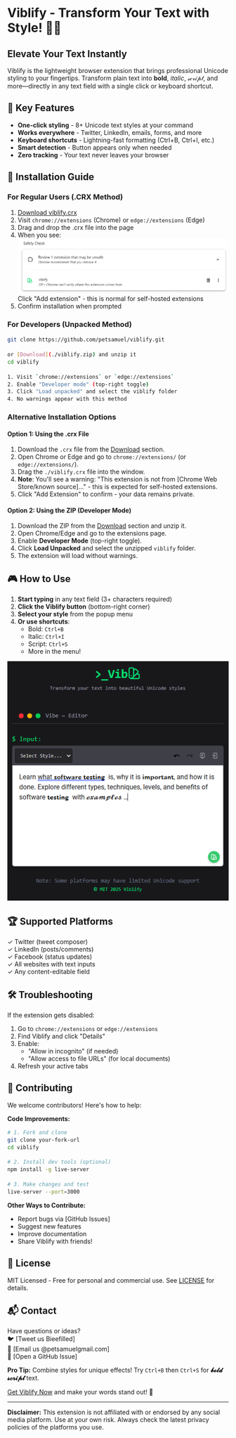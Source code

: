 # Viblify - Transform Your Text with Style! 🎨✨


## Elevate Your Text Instantly

Viblify is the lightweight browser extension that brings professional Unicode styling to your fingertips. Transform plain text into **bold**, *italic*, 𝓈𝒸𝓇𝒾𝓅𝓉, and more—directly in any text field with a single click or keyboard shortcut.

## 🌟 Key Features

- **One-click styling** - 8+ Unicode text styles at your command
- **Works everywhere** - Twitter, LinkedIn, emails, forms, and more
- **Keyboard shortcuts** - Lightning-fast formatting (Ctrl+B, Ctrl+I, etc.)
- **Smart detection** - Button appears only when needed
- **Zero tracking** - Your text never leaves your browser

## 🚀 Installation Guide

### For Regular Users (.CRX Method)

1. [Download viblify.crx](./viblify.crx)
2. Visit `chrome://extensions` (Chrome) or `edge://extensions` (Edge)
3. Drag and drop the .crx file into the page
4. When you see:  
   ![Extension Warning](./safty_check.png)  
   Click "Add extension" - this is normal for self-hosted extensions
5. Confirm installation when prompted

### For Developers (Unpacked Method)

```bash
git clone https://github.com/petsamuel/viblify.git

or [Download](./viblify.zip) and unzip it
cd viblify

1. Visit `chrome://extensions` or `edge://extensions`
2. Enable "Developer mode" (top-right toggle)
3. Click "Load unpacked" and select the viblify folder
4. No warnings appear with this method
```

### Alternative Installation Options

#### Option 1: Using the .crx File

1. Download the `.crx` file from the [Download](./viblify.crx) section.
2. Open Chrome or Edge and go to `chrome://extensions/` (or `edge://extensions/`).
3. Drag the `./viblify.crx` file into the window.
4. **Note**: You'll see a warning: "This extension is not from [Chrome Web Store/known source]..." - this is expected for self-hosted extensions.
5. Click "Add Extension" to confirm - your data remains private.

#### Option 2: Using the ZIP (Developer Mode)

1. Download the ZIP from the [Download](./viblify.zip) section and unzip it.
2. Open Chrome/Edge and go to the extensions page.
3. Enable **Developer Mode** (top-right toggle).
4. Click **Load Unpacked** and select the unzipped `viblify` folder.
5. The extension will load without warnings.

## 🎮 How to Use

1. **Start typing** in any text field (3+ characters required)
2. **Click the Viblify button** (bottom-right corner)
3. **Select your style** from the popup menu
4. **Or use shortcuts**:
   - Bold: `Ctrl+B`
   - Italic: `Ctrl+I`
   - Script: `Ctrl+S`
   - More in the menu!

![Usage Example](./viblify_Screenshot.png)

## 🏆 Supported Platforms

✓ Twitter (tweet composer)  
✓ LinkedIn (posts/comments)  
✓ Facebook (status updates)  
✓ All websites with text inputs  
✓ Any content-editable field  

## 🛠 Troubleshooting

If the extension gets disabled:

1. Go to `chrome://extensions` or `edge://extensions`
2. Find Viblify and click "Details"
3. Enable:
   - "Allow in incognito" (if needed)
   - "Allow access to file URLs" (for local documents)
4. Refresh your active tabs

## 🤝 Contributing

We welcome contributors! Here's how to help:

**Code Improvements:**

```bash
# 1. Fork and clone
git clone your-fork-url
cd viblify

# 2. Install dev tools (optional)
npm install -g live-server

# 3. Make changes and test
live-server --port=3000
```

**Other Ways to Contribute:**

- Report bugs via [GitHub Issues]
- Suggest new features
- Improve documentation
- Share Viblify with friends!

## 📜 License

MIT Licensed - Free for personal and commercial use. See [LICENSE](LICENSE) for details.

## 📬 Contact

Have questions or ideas?  
🐦 [Tweet us Bieefilled]  
📧 [Email us @petsamuelgmail.com]  
💬 [Open a GitHub Issue]


**Pro Tip:** Combine styles for unique effects! Try `Ctrl+B` then `Ctrl+S` for **𝓫𝓸𝓵𝓭 𝓼𝓬𝓻𝓲𝓹𝓽** text.

[Get Viblify Now](./viblify.zip) and make your words stand out! 🚀

---

**Disclaimer:** This extension is not affiliated with or endorsed by any social media platform. Use at your own risk. Always check the latest privacy policies of the platforms you use.